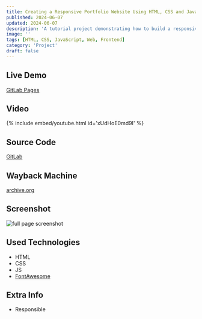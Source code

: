 ```yaml
---
title: Creating a Responsive Portfolio Website Using HTML, CSS and JavaScript [fbbw-0001]
published: 2024-06-07
updated: 2024-06-07
description: 'A tutorial project demonstrating how to build a responsive portfolio website using HTML, CSS, and JavaScript'
image: ''
tags: [HTML, CSS, JavaScript, Web, Frontend]
category: 'Project'
draft: false
---
```


## Live Demo

[GitLab Pages](https://fr0stb1rd.gitlab.io/fbbw-0001/)

## Video

{% include embed/youtube.html id='xUdHoE0md9I' %}

## Source Code

[GitLab](https://gitlab.com/fr0stb1rd/fbbw-0001)

## Wayback Machine

[archive.org](https://web.archive.org/web/0/https://fr0stb1rd.gitlab.io/fbbw-0001/)

## Screenshot

![full page screenshot](https://i.ibb.co/wM7kzN0/image.png)

## Used Technologies

- HTML
- CSS
- JS
- [FontAwesome](https://fontawesome.com/)

## Extra Info

- Responsible